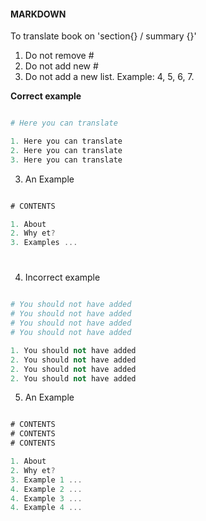#### MARKDOWN

To translate book on 'section{} / summary {}'
1. Do not remove # 
2. Do not add new # 
3. Do not add a new list. Example: 4, 5, 6, 7.

**Correct example**

```python

# Here you can translate

1. Here you can translate
2. Here you can translate
3. Here you can translate

``` 


3. An Example

```javascript

# CONTENTS

1. About
2. Why et?
3. Examples ... 

``` 

#

4. Incorrect example

```python

# You should not have added
# You should not have added
# You should not have added
# You should not have added

1. You should not have added
2. You should not have added
2. You should not have added
2. You should not have added

``` 


5. An Example

```javascript

# CONTENTS
# CONTENTS
# CONTENTS

1. About
2. Why et?
3. Example 1 ... 
4. Example 2 ... 
4. Example 3 ... 
4. Example 4 ... 

``` 
